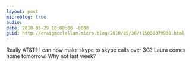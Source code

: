 ```yaml
---
layout: post
microblog: true
audio: 
date: 2010-05-29 18:00:00 -0600
guid: http://craigmcclellan.micro.blog/2010/05/30/t15008379930.html
---
```

Really AT&amp;T? I can now make skype to skype calls over 3G? Laura comes home tomorrow! Why not last week?
